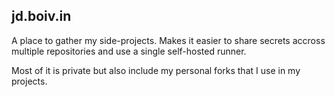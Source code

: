 ## jd.boiv.in

A place to gather my side-projects. Makes it easier to share secrets accross multiple repositories and use a single self-hosted runner.

Most of it is private but also include my personal forks that I use in my projects.
